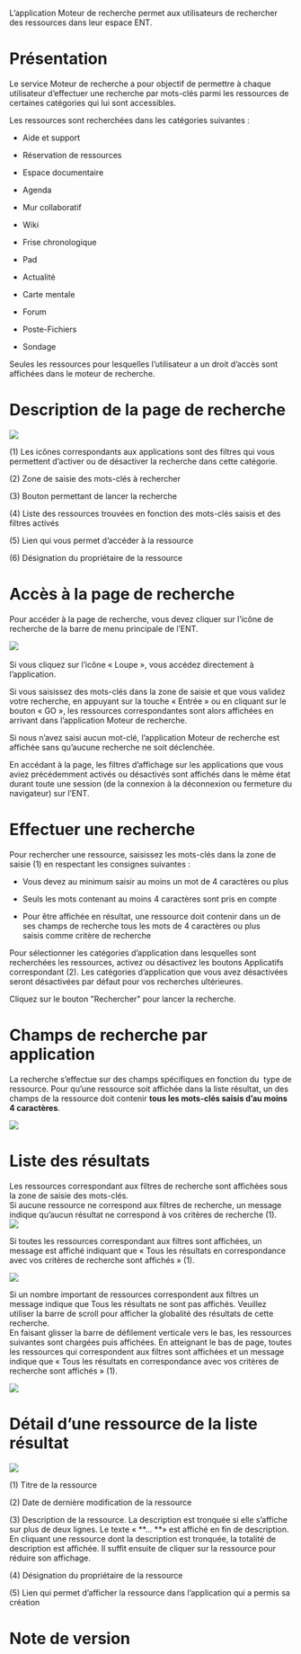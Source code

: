 L’application Moteur de recherche permet aux utilisateurs de rechercher des ressources dans leur espace ENT.

Présentation
============

Le service Moteur de recherche a pour objectif de permettre à chaque utilisateur d’effectuer une recherche par mots-clés parmi les ressources de certaines catégories qui lui sont accessibles.

Les ressources sont recherchées dans les catégories suivantes :

-   Aide et support

-   Réservation de ressources

-   Espace documentaire

-   Agenda

-   Mur collaboratif

-   Wiki

-   Frise chronologique

-   Pad

-   Actualité

-   Carte mentale

-   Forum

-   Poste-Fichiers

-   Sondage

Seules les ressources pour lesquelles l’utilisateur a un droit d’accès sont affichées dans le moteur de recherche.

Description de la page de recherche
===================================

![](.gitbook/assets/Presentation001.png)

(1) Les icônes correspondants aux applications sont des filtres qui vous permettent d’activer ou de désactiver la recherche dans cette catégorie.

(2) Zone de saisie des mots-clés à rechercher

(3) Bouton permettant de lancer la recherche

(4) Liste des ressources trouvées en fonction des mots-clés saisis et des filtres activés

(5) Lien qui vous permet d’accéder à la ressource

(6) Désignation du propriétaire de la ressource

Accès à la page de recherche
============================

Pour accéder à la page de recherche, vous devez cliquer sur l’icône de recherche de la barre de menu principale de l’ENT.

![](.gitbook/assets/Acces0011.png)[  
](../../wp-content/uploads/2016/06/Acces001.png)

Si vous cliquez sur l’icône « Loupe », vous accédez directement à l’application.

Si vous saisissez des mots-clés dans la zone de saisie et que vous validez votre recherche, en appuyant sur la touche « Entrée » ou en cliquant sur le bouton « GO », les ressources correspondantes sont alors affichées en arrivant dans l’application Moteur de recherche.

Si nous n’avez saisi aucun mot-clé, l’application Moteur de recherche est affichée sans qu’aucune recherche ne soit déclenchée.

En accédant à la page, les filtres d’affichage sur les applications que vous aviez précédemment activés ou désactivés sont affichés dans le même état durant toute une session (de la connexion à la déconnexion ou fermeture du navigateur) sur l’ENT.

Effectuer une recherche
=======================

Pour rechercher une ressource, saisissez les mots-clés dans la zone de saisie (1) en respectant les consignes suivantes :

-   Vous devez au minimum saisir au moins un mot de 4 caractères ou plus

-   Seuls les mots contenant au moins 4 caractères sont pris en compte

-   Pour être affichée en résultat, une ressource doit contenir dans un de ses champs de recherche tous les mots de 4 caractères ou plus saisis comme critère de recherche

Pour sélectionner les catégories d’application dans lesquelles sont recherchées les ressources, activez ou désactivez les boutons Applicatifs correspondant (2). Les catégories d’application que vous avez désactivées seront désactivées par défaut pour vos recherches ultérieures.

Cliquez sur le bouton "Rechercher" pour lancer la recherche.

Champs de recherche par application
===================================

La recherche s’effectue sur des champs spécifiques en fonction du  type de ressource. Pour qu’une ressource soit affichée dans la liste résultat, un des champs de la ressource doit contenir **tous les mots-clés saisis d’au moins 4 caractères**.

![](.gitbook/assets/Tableau-filtre.png)

Liste des résultats
===================

Les ressources correspondant aux filtres de recherche sont affichées sous la zone de saisie des mots-clés.  
Si aucune ressource ne correspond aux filtres de recherche, un message indique qu’aucun résultat ne correspond à vos critères de recherche (1).  
![](.gitbook/assets/Resultat001.png)

Si toutes les ressources correspondant aux filtres sont affichées, un message est affiché indiquant que « Tous les résultats en correspondance avec vos critères de recherche sont affichés » (1).

![](.gitbook/assets/Resultat002.png)

Si un nombre important de ressources correspondent aux filtres un message indique que Tous les résultats ne sont pas affichés. Veuillez utiliser la barre de scroll pour afficher la globalité des résultats de cette recherche.  
En faisant glisser la barre de défilement verticale vers le bas, les ressources suivantes sont chargées puis affichées. En atteignant le bas de page, toutes les ressources qui correspondent aux filtres sont affichées et un message indique que « Tous les résultats en correspondance avec vos critères de recherche sont affichés » (1).

![](.gitbook/assets/Resultat003.png)

Détail d’une ressource de la liste résultat
===========================================

![](.gitbook/assets/Detail001.png)

(1) Titre de la ressource

(2) Date de dernière modification de la ressource

(3) Description de la ressource. La description est tronquée si elle s’affiche sur plus de deux lignes. Le texte « **… **» est affiché en fin de description. En cliquant une ressource dont la description est tronquée, la totalité de description est affichée. Il suffit ensuite de cliquer sur la ressource pour réduire son affichage.

(4) Désignation du propriétaire de la ressource

(5) Lien qui permet d’afficher la ressource dans l’application qui a permis sa création

Note de version
===============
